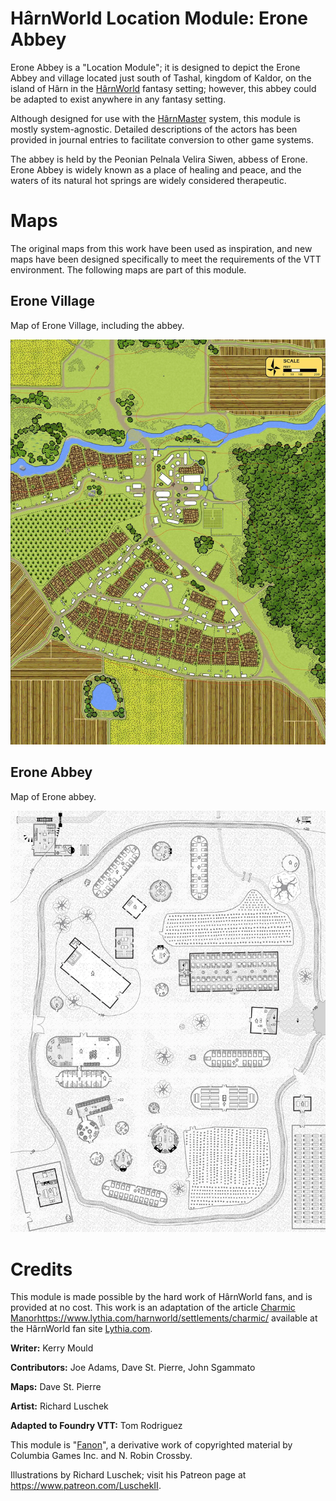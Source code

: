 # HârnWorld Location Module: Erone Abbey

Erone Abbey is a "Location Module"; it is designed to depict the Erone Abbey and
village located just south of Tashal, kingdom of Kaldor, on
the island of Hârn in the [HârnWorld](https://columbiagames.com/harnworld/) fantasy
setting; however, this abbey could be adapted to exist anywhere in any fantasy setting.

Although designed for use with the [HârnMaster](https://foundryvtt.com/packages/hm3)
system, this module is mostly system-agnostic.  Detailed descriptions of the actors
has been provided in journal entries to facilitate conversion to other game systems.

The abbey is held by the Peonian Pelnala Velira Siwen, abbess of Erone.  Erone Abbey
is widely known as a place of healing and peace, and the waters of its natural hot
springs are widely considered therapeutic.  

# Maps

The original maps from this work have been used as inspiration, and new maps have been
designed specifically to meet the requirements of the VTT environment.  The following
maps are part of this module.

## Erone Village

Map of Erone Village, including the abbey.

<img src="assets/scenes/erone-area.webp" alt="Erone Village" width="600"/>

## Erone Abbey

Map of Erone abbey.

<img src="assets/scenes/Erone_Abbey.webp" alt="Erone Abbey" width="600"/>


# Credits

This module is made possible by the hard work of HârnWorld fans,
and is provided at no cost. This work is an adaptation of the article
[Charmic Manor]()https://www.lythia.com/harnworld/settlements/charmic/ available
at the HârnWorld fan site [Lythia.com](https://www.lythia.com/).

**Writer:** Kerry Mould

**Contributors:** Joe Adams, Dave St. Pierre, John Sgammato

**Maps:** Dave St. Pierre

**Artist:** Richard Luschek

**Adapted to Foundry VTT:** Tom Rodriguez

This module is "[Fanon](https://www.lythia.com/about/publishing-fan-written-material/)",
a derivative work of copyrighted material by Columbia Games Inc. and N. Robin Crossby.

Illustrations by Richard Luschek; visit his Patreon page at https://www.patreon.com/LuschekII.
